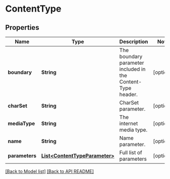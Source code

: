 
# ContentType
## Properties
Name | Type | Description | Notes
------------ | ------------- | ------------- | -------------
**boundary** | **String** | The boundary parameter included in the Content-Type header.              |  [optional]
**charSet** | **String** | CharSet parameter.              |  [optional]
**mediaType** | **String** | The internet media type.              |  [optional]
**name** | **String** | Name parameter.              |  [optional]
**parameters** | [**List&lt;ContentTypeParameter&gt;**](ContentTypeParameter.md) | Full list of parameters              |  [optional]




[[Back to Model list]](Models.md) [[Back to API README]](README.md)

